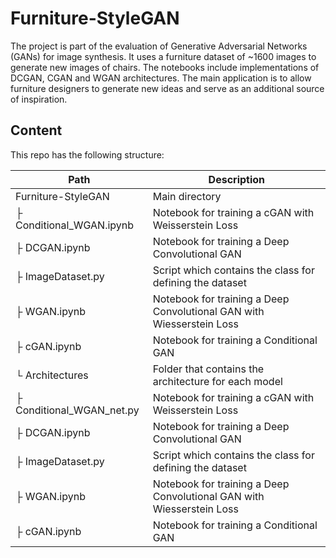 # Furniture-StyleGAN

The project is part of the evaluation of Generative Adversarial Networks (GANs) for image synthesis. It uses a furniture dataset of ~1600 images to generate new images of chairs. The notebooks include implementations of DCGAN, CGAN and WGAN architectures. The main application is to allow furniture designers to generate new ideas and serve as an additional source of inspiration.

## Content

This repo has the following structure:

| Path | Description |
| ----- | ----- |
| Furniture-StyleGAN | Main directory |
| ├ Conditional_WGAN.ipynb | Notebook for training a cGAN with Weisserstein Loss |
| ├ DCGAN.ipynb | Notebook for training a Deep Convolutional GAN |
| ├ ImageDataset.py | Script which contains the class for defining the dataset |
| ├ WGAN.ipynb | Notebook for training a Deep Convolutional GAN with Wiesserstein Loss |
| ├ cGAN.ipynb | Notebook for training a Conditional GAN |
| └ Architectures | Folder that contains the architecture for each model |
|     ├ Conditional_WGAN_net.py | Notebook for training a cGAN with Weisserstein Loss |
| ├ DCGAN.ipynb | Notebook for training a Deep Convolutional GAN |
| ├ ImageDataset.py | Script which contains the class for defining the dataset |
| ├ WGAN.ipynb | Notebook for training a Deep Convolutional GAN with Wiesserstein Loss |
| ├ cGAN.ipynb | Notebook for training a Conditional GAN |

